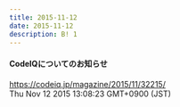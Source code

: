 ```yaml
---
title: 2015-11-12
date: 2015-11-12
description: B! 1
---
```


#### CodeIQについてのお知らせ
https://codeiq.jp/magazine/2015/11/32215/<br>
Thu Nov 12 2015 13:08:23 GMT+0900 (JST)<br>


